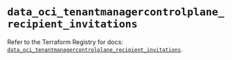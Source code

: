 # `data_oci_tenantmanagercontrolplane_recipient_invitations`

Refer to the Terraform Registry for docs: [`data_oci_tenantmanagercontrolplane_recipient_invitations`](https://registry.terraform.io/providers/oracle/oci/7.19.0/docs/data-sources/tenantmanagercontrolplane_recipient_invitations).
